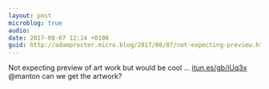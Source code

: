 ```yaml
---
layout: post
microblog: true
audio: 
date: 2017-08-07 12:14 +0100
guid: http://adamprocter.micro.blog/2017/08/07/not-expecting-preview.html
---
```

Not expecting preview of art work but would be cool ... [itun.es/gb/iUq3x](https://itun.es/gb/iUq3x?i=400362415) @manton can we get the artwork?
